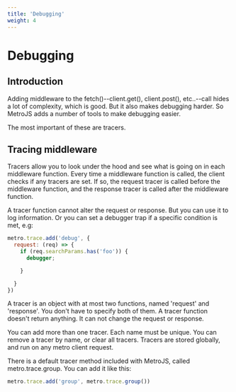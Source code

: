 ```yaml
---
title: 'Debugging'
weight: 4
---
```

# Debugging

## Introduction

Adding middleware to the fetch()--client.get(), client.post(), etc..--call hides a lot of complexity, which is good. But it also makes debugging harder. So MetroJS adds a number of tools to make debugging easier.

The most important of these are tracers.

## Tracing middleware

Tracers allow you to look under the hood and see what is going on in each middleware function. Every time a middleware function is called, the client checks if any tracers are set. If so, the request tracer is called before the middleware function, and the response tracer is called after the middleware function.

A tracer function cannot alter the request or response. But you can use it to log information. Or you can set a debugger trap if a specific condition is met, e.g:

```javascript
metro.trace.add('debug', {
  request: (req) => {
    if (req.searchParams.has('foo')) {
      debugger;

    }

  }
})
```

A tracer is an object with at most two functions, named 'request' and 'response'. You don't have to specify both of them. A tracer function doesn't return anything. It can not change the request or response.

You can add more than one tracer. Each name must be unique. You can remove a tracer by name, or clear all tracers. Tracers are stored globally, and run on any metro client request.

There is a default tracer method included with MetroJS, called metro.trace.group. You can add it like this:

```javascript
metro.trace.add('group', metro.trace.group())
```
